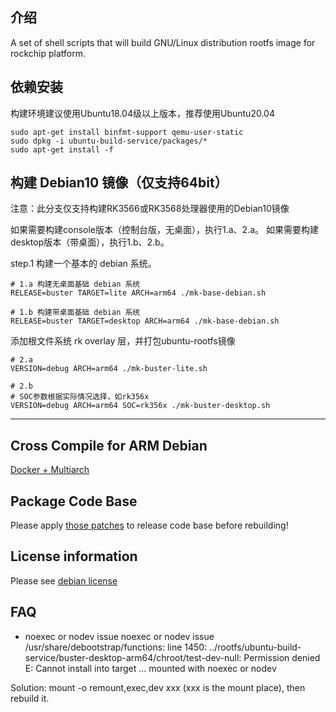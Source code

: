 ## 介绍

A set of shell scripts that will build GNU/Linux distribution rootfs image
for rockchip platform.

## 依赖安装

构建环境建议使用Ubuntu18.04级以上版本，推荐使用Ubuntu20.04

```
sudo apt-get install binfmt-support qemu-user-static
sudo dpkg -i ubuntu-build-service/packages/*
sudo apt-get install -f
```

## 构建 Debian10 镜像（仅支持64bit）

注意：此分支仅支持构建RK3566或RK3568处理器使用的Debian10镜像

如果需要构建console版本（控制台版，无桌面），执行1.a、2.a。
如果需要构建desktop版本（带桌面），执行1.b、2.b。

step.1 构建一个基本的 debian 系统。

```
# 1.a 构建无桌面基础 debian 系统
RELEASE=buster TARGET=lite ARCH=arm64 ./mk-base-debian.sh

# 1.b 构建带桌面基础 debian 系统
RELEASE=buster TARGET=desktop ARCH=arm64 ./mk-base-debian.sh
```

添加根文件系统 rk overlay 层，并打包ubuntu-rootfs镜像

```
# 2.a 
VERSION=debug ARCH=arm64 ./mk-buster-lite.sh

# 2.b
# SOC参数根据实际情况选择，如rk356x
VERSION=debug ARCH=arm64 SOC=rk356x ./mk-buster-desktop.sh
```

---

## Cross Compile for ARM Debian

[Docker + Multiarch](http://opensource.rock-chips.com/wiki_Cross_Compile#Docker)

## Package Code Base

Please apply [those patches](https://github.com/rockchip-linux/rk-rootfs-build/tree/master/packages-patches) to release code base before rebuilding!

## License information

Please see [debian license](https://www.debian.org/legal/licenses/)

## FAQ

- noexec or nodev issue
noexec or nodev issue /usr/share/debootstrap/functions: line 1450:
../rootfs/ubuntu-build-service/buster-desktop-arm64/chroot/test-dev-null:
Permission denied E: Cannot install into target
...
mounted with noexec or nodev

Solution: mount -o remount,exec,dev xxx (xxx is the mount place), then rebuild it.
